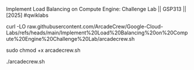 Implement Load Balancing on Compute Engine: Challenge Lab || GSP313 || [2025] #qwiklabs

curl -LO raw.githubusercontent.com/ArcadeCrew/Google-Cloud-Labs/refs/heads/main/Implement%20Load%20Balancing%20on%20Compute%20Engine%20Challenge%20Lab/arcadecrew.sh

sudo chmod +x arcadecrew.sh

./arcadecrew.sh
